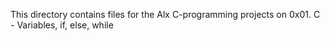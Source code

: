 This directory contains files for the Alx C-programming projects on 0x01. C - Variables, if, else, while
